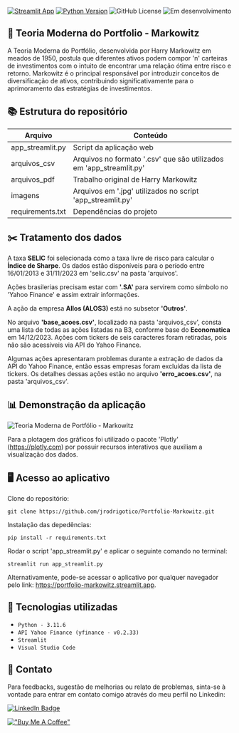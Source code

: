 [![Streamlit App](https://static.streamlit.io/badges/streamlit_badge_black_white.svg)](https://portfolio-markowitz.streamlit.app)
[![Python Version](https://img.shields.io/badge/python-3.11.6-blue.svg)](https://www.python.org/downloads/)
![GitHub License](https://img.shields.io/github/license/jrodrigotico/python)
![Em desenvolvimento](https://img.shields.io/badge/status%20:%20em%20desenvolvimento%20-8A2BE2)


## 	:school: Teoria Moderna do Portfolio - Markowitz
A Teoria Moderna do Portfólio, desenvolvida por Harry Markowitz em meados de 1950, postula que diferentes ativos podem compor 'n' carteiras de investimentos com o intuito de encontrar uma relação ótima entre risco e retorno. 
Markowitz é o principal responsável por introduzir conceitos de diversificação de ativos, contribuindo significativamente para o aprimoramento das estratégias de investimentos.


## 	:books: Estrutura do repositório
| **Arquivo** | **Conteúdo** |
| ------------- | ------------- |
| app_streamlit.py | Script da aplicação web |
| arquivos_csv | Arquivos no formato '.csv' que são utilizados em 'app_streamlit.py' |
| arquivos_pdf | Trabalho original de Harry Markowitz |
| imagens | Arquivos em '.jpg' utilizados no script 'app_streamlit.py' |
| requirements.txt | Dependências do projeto |


## 	:scissors: Tratamento dos dados
A taxa **SELIC** foi selecionada como a taxa livre de risco para calcular o **Índice de Sharpe**. Os dados estão disponíveis para o período entre 16/01/2013 e 31/11/2023 em 'selic.csv' na pasta 'arquivos'.

Ações brasilerias precisam estar com **'.SA'** para servirem como símbolo no 'Yahoo Finance' e assim extrair informações.

A ação da empresa **Allos (ALOS3)** está no subsetor **'Outros'**.

No arquivo **'base_acoes.csv'**, localizado na pasta 'arquivos_csv', consta uma lista de todas as ações listadas na B3, conforme base do **Economatica** em 14/12/2023. Ações com tickers de seis caracteres foram retiradas, pois não são acessíveis via API do Yahoo Finance.

Algumas ações apresentaram problemas durante a extração de dados da API do Yahoo Finance, então essas empresas foram excluídas da lista de tickers. Os detalhes dessas ações estão no arquivo **'erro_acoes.csv'**, na pasta 'arquivos_csv'.


## :bar_chart: Demonstração da aplicação

![Teoria Moderna de Portfólio - Markowitz](https://youtu.be/xDNOIRyIDgw)

Para a plotagem dos gráficos foi utilizado o pacote 'Plotly' (https://plotly.com) por possuir recursos interativos que auxiliam a visualização dos dados.


## 	:desktop_computer: Acesso ao aplicativo
Clone do repositório:

```
git clone https://github.com/jrodrigotico/Portfolio-Markowitz.git
```

Instalação das depedências:

```
pip install -r requirements.txt
```

Rodar o script 'app_streamlit.py' e aplicar o seguinte comando no terminal:
```
streamlit run app_streamlit.py
```

Alternativamente, pode-se acessar o aplicativo por qualquer navegador pelo link:
https://portfolio-markowitz.streamlit.app.    


## :mag_right: Tecnologias utilizadas
- ``Python - 3.11.6``
- ``API Yahoo Finance (yfinance - v0.2.33)``
- ``Streamlit``
- ``Visual Studio Code``


## 	:email: Contato
Para feedbacks, sugestão de melhorias ou relato de problemas, sinta-se à vontade para entrar em contato comigo através do meu perfil no Linkedin:

[![LinkedIn Badge](https://img.shields.io/badge/LinkedIn-0077B5?style=for-the-badge&logo=linkedin&logoColor=white)](https://www.linkedin.com/in/joão-rodrigo-lemes-5603a6154/)

[!["Buy Me A Coffee"](https://www.buymeacoffee.com/assets/img/custom_images/orange_img.png)](https://www.buymeacoffee.com/jrodrigo)

